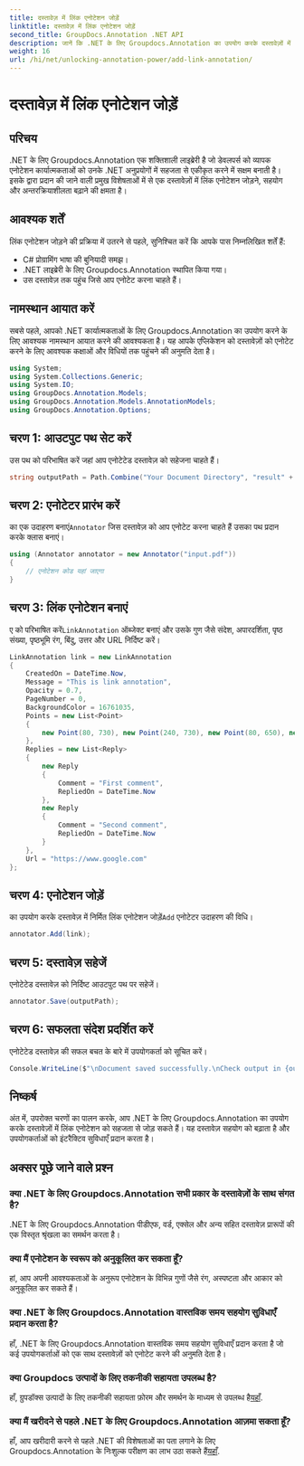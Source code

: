 ```yaml
---
title: दस्तावेज़ में लिंक एनोटेशन जोड़ें
linktitle: दस्तावेज़ में लिंक एनोटेशन जोड़ें
second_title: GroupDocs.Annotation .NET API
description: जानें कि .NET के लिए Groupdocs.Annotation का उपयोग करके दस्तावेज़ों में लिंक एनोटेशन कैसे जोड़ें। सहयोग और अन्तरक्रियाशीलता को सहजता से बढ़ाएँ।
weight: 16
url: /hi/net/unlocking-annotation-power/add-link-annotation/
---
```


# दस्तावेज़ में लिंक एनोटेशन जोड़ें

## परिचय
.NET के लिए Groupdocs.Annotation एक शक्तिशाली लाइब्रेरी है जो डेवलपर्स को व्यापक एनोटेशन कार्यात्मकताओं को उनके .NET अनुप्रयोगों में सहजता से एकीकृत करने में सक्षम बनाती है। इसके द्वारा प्रदान की जाने वाली प्रमुख विशेषताओं में से एक दस्तावेज़ों में लिंक एनोटेशन जोड़ने, सहयोग और अन्तरक्रियाशीलता बढ़ाने की क्षमता है।
## आवश्यक शर्तें
लिंक एनोटेशन जोड़ने की प्रक्रिया में उतरने से पहले, सुनिश्चित करें कि आपके पास निम्नलिखित शर्तें हैं:
- C# प्रोग्रामिंग भाषा की बुनियादी समझ।
- .NET लाइब्रेरी के लिए Groupdocs.Annotation स्थापित किया गया।
- उस दस्तावेज़ तक पहुंच जिसे आप एनोटेट करना चाहते हैं।

## नामस्थान आयात करें
सबसे पहले, आपको .NET कार्यात्मकताओं के लिए Groupdocs.Annotation का उपयोग करने के लिए आवश्यक नामस्थान आयात करने की आवश्यकता है। यह आपके एप्लिकेशन को दस्तावेज़ों को एनोटेट करने के लिए आवश्यक कक्षाओं और विधियों तक पहुंचने की अनुमति देता है।
```csharp
using System;
using System.Collections.Generic;
using System.IO;
using GroupDocs.Annotation.Models;
using GroupDocs.Annotation.Models.AnnotationModels;
using GroupDocs.Annotation.Options;
```
## चरण 1: आउटपुट पथ सेट करें
उस पथ को परिभाषित करें जहां आप एनोटेटेड दस्तावेज़ को सहेजना चाहते हैं।
```csharp
string outputPath = Path.Combine("Your Document Directory", "result" + Path.GetExtension("input.pdf"));
```
## चरण 2: एनोटेटर प्रारंभ करें
 का एक उदाहरण बनाएं`Annotator` जिस दस्तावेज़ को आप एनोटेट करना चाहते हैं उसका पथ प्रदान करके क्लास बनाएं।
```csharp
using (Annotator annotator = new Annotator("input.pdf"))
{
    // एनोटेशन कोड यहां जाएगा
}
```
## चरण 3: लिंक एनोटेशन बनाएं
 ए को परिभाषित करें`LinkAnnotation` ऑब्जेक्ट बनाएं और उसके गुण जैसे संदेश, अपारदर्शिता, पृष्ठ संख्या, पृष्ठभूमि रंग, बिंदु, उत्तर और URL निर्दिष्ट करें।
```csharp
LinkAnnotation link = new LinkAnnotation
{
    CreatedOn = DateTime.Now,
    Message = "This is link annotation",
    Opacity = 0.7,
    PageNumber = 0,
    BackgroundColor = 16761035,
    Points = new List<Point>
    {
        new Point(80, 730), new Point(240, 730), new Point(80, 650), new Point(240, 650)
    },
    Replies = new List<Reply>
    {
        new Reply
        {
            Comment = "First comment",
            RepliedOn = DateTime.Now
        },
        new Reply
        {
            Comment = "Second comment",
            RepliedOn = DateTime.Now
        }
    },
    Url = "https://www.google.com"
};
```
## चरण 4: एनोटेशन जोड़ें
 का उपयोग करके दस्तावेज़ में निर्मित लिंक एनोटेशन जोड़ें`Add` एनोटेटर उदाहरण की विधि।
```csharp
annotator.Add(link);
```
## चरण 5: दस्तावेज़ सहेजें
एनोटेटेड दस्तावेज़ को निर्दिष्ट आउटपुट पथ पर सहेजें।
```csharp
annotator.Save(outputPath);
```
## चरण 6: सफलता संदेश प्रदर्शित करें
एनोटेटेड दस्तावेज़ की सफल बचत के बारे में उपयोगकर्ता को सूचित करें।
```csharp
Console.WriteLine($"\nDocument saved successfully.\nCheck output in {outputPath}.");
```

## निष्कर्ष
अंत में, उपरोक्त चरणों का पालन करके, आप .NET के लिए Groupdocs.Annotation का उपयोग करके दस्तावेज़ों में लिंक एनोटेशन को सहजता से जोड़ सकते हैं। यह दस्तावेज़ सहयोग को बढ़ाता है और उपयोगकर्ताओं को इंटरैक्टिव सुविधाएँ प्रदान करता है।
## अक्सर पूछे जाने वाले प्रश्न
### क्या .NET के लिए Groupdocs.Annotation सभी प्रकार के दस्तावेज़ों के साथ संगत है?
.NET के लिए Groupdocs.Annotation पीडीएफ, वर्ड, एक्सेल और अन्य सहित दस्तावेज़ प्रारूपों की एक विस्तृत श्रृंखला का समर्थन करता है।
### क्या मैं एनोटेशन के स्वरूप को अनुकूलित कर सकता हूँ?
हां, आप अपनी आवश्यकताओं के अनुरूप एनोटेशन के विभिन्न गुणों जैसे रंग, अस्पष्टता और आकार को अनुकूलित कर सकते हैं।
### क्या .NET के लिए Groupdocs.Annotation वास्तविक समय सहयोग सुविधाएँ प्रदान करता है?
हाँ, .NET के लिए Groupdocs.Annotation वास्तविक समय सहयोग सुविधाएँ प्रदान करता है जो कई उपयोगकर्ताओं को एक साथ दस्तावेज़ों को एनोटेट करने की अनुमति देता है।
### क्या Groupdocs उत्पादों के लिए तकनीकी सहायता उपलब्ध है?
 हाँ, ग्रुपडॉक्स उत्पादों के लिए तकनीकी सहायता फ़ोरम और समर्थन के माध्यम से उपलब्ध है[यहाँ](https://forum.groupdocs.com/c/annotation/10).
### क्या मैं खरीदने से पहले .NET के लिए Groupdocs.Annotation आज़मा सकता हूँ?
हाँ, आप खरीदारी करने से पहले .NET की विशेषताओं का पता लगाने के लिए Groupdocs.Annotation के निःशुल्क परीक्षण का लाभ उठा सकते हैं[यहाँ](https://purchase.groupdocs.com/temporary-license/).